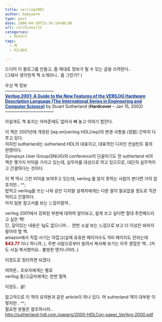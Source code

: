 ```yaml
---
title: verilog2001
author: babyworm
type: post
date: 2006-04-30T15:34:19+00:00
url: /archives/11
categories:
  - 책이야기
tags:
  - 책
  - 하드웨어

---
```

드디어 이 블로그를 만들고, 좀 제대로 정보가 될 수 있는 글을 쓰려한다..  
(그래서 생각한게 책 소개라니.. 좀 그런가? )

우선 책 정보  
&#8212;&#8212;&#8212;&#8212;&#8212;&#8212;&#8212;&#8212;&#8212;&#8212;&#8212;&#8211;  
[<span class="srTitle"><strong><font color="#003399">Verilog 2001: A Guide to the New Features of the VERILOG Hardware Description Language (The International Series in Engineering and Computer Science)</font></strong></span>][1] by Stuart Sutherland (<span class="binding"><strong>Hardcover</strong></span> &#8211; Jan 15, 2002)  
&#8212;&#8212;&#8212;&#8212;&#8212;&#8212;&#8212;&#8212;&#8212;&#8212;&#8212;&#8211;

아쉽게도 책 표지는 아마존에도 없어서 빼 놓고 이야기 할란다.

이 책은 2001년에 개정된 [wp.en]verilog HDL[/wp]의 변경 사항을 (정말) 간략히 다루고 있다.  
저자인 sutherland는 sutherland HDL의 대표이고, 대표적인 디자인 컨설턴트 중의 한명이다.  
Synopsys User Group(SNUG)의 conference의 단골이기도 한 sutherland 씨의 책은 몇가지 미덕을 가지고 있는데, 실무자를 대상으로 하고 있으므로, 대단히 실무적이고 간결하다는 것이다. 

이 책 역시 그런 미덕을 보여주고 있는데, verilog 를 알지 못하는 사람이 본다면 거의 암호지만.. ^^;  
밥먹고 verilog를 쓰는 나와 같은 디지탈 설계자에게는 다른 말이 필요없을 정도로 직관적이고 간결하다.  
마치 일본 참고서를 보는 느낌이랄까..

verilog 2001에서 강화된 부분에 대하여 알아보고, 쉽게 쓰고 싶다면 절대 추천해드리고 싶은 책!  
단, 깊이있는 내용은 1g도 없으니까&#8230;&nbsp; 한번 소설 보는 느낌으로 보고 더 이상은 바라지 말아야 할 책.  
amazon에서 직접 사기는 아깝고(실제 유효한 페이지수도 100 페이지도 안되는데 **<font color="#990000">$43.77</font>** 이나 하니까..), 주변 사람으로부터 빌려서 복사해 보기는 아주 괜찮은 책.. (저도 사실 복사했어요.. 불쌍한 엔지니어라..)

이정도로 정리하면 되겠다. 

여하튼.. 초보자에게는 별로  
verilog 중/고급자에게는 한번 필독

이정도.. 끝!

참고적으로 이 책의 요약본과 같은 article이 하나 있다. 머 sutherland 책이 대부분 이렇지만.. ^^;  
필요한 분들은 참조하시라..  
<http://sutherland-hdl.com./papers/2000-HDLCon-paper_Verilog-2000.pdf>

 [1]: http://www.amazon.com/gp/product/0792375688/sr=8-1/qid=1146411637/ref=pd_bbs_1/102-3443248-8472164?%5Fencoding=UTF8